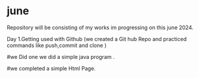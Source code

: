 # june
Repository will be consisting of my works im progressing on this june 2024.


Day 1.Getting used with Github (we created a Git hub Repo and practiced commands like push,commit and clone
)

#we Did one we did a simple java program .

#we completed a simple Html Page.


